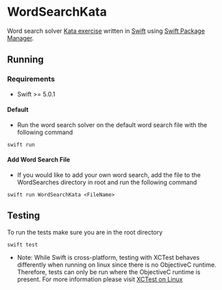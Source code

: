 # WordSearchKata

Word search solver [Kata exercise](https://github.com/PillarTechnology/kata-word-search) written in [Swift](https://swift.org) using [Swift Package Manager](https://github.com/apple/swift-package-manager).

## Running

### Requirements
- Swift >= 5.0.1

#### Default
- Run the word search solver on the default word search file with the following command

`swift run`

#### Add Word Search File
- If you would like to add your own word search, add the file to the WordSearches directory in root and run the following command

`swift run WordSearchKata <FileName>`

## Testing

To run the tests make sure you are in the root directory

`swift test`

- Note: While Swift is cross-platform, testing with XCTest behaves differently when running on linux since there is no ObjectiveC runtime. Therefore, tests can only be run where the ObjectiveC runtime is present. For more information please visit [XCTest on Linux](https://oleb.net/blog/2017/03/keeping-xctest-in-sync/)
